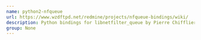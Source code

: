 ```yaml
---
name: python2-nfqueue
url: https://www.wzdftpd.net/redmine/projects/nfqueue-bindings/wiki/
description: Python bindings for libnetfilter_queue by Pierre Chifflier URL : https://www.
group: None
---
```

